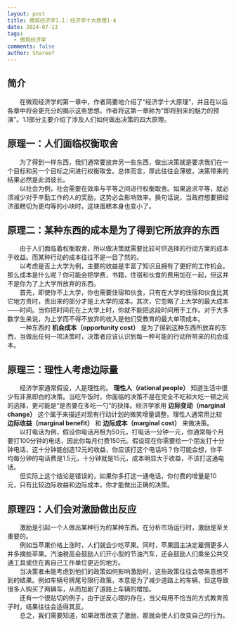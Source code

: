 ```yaml
---
layout: post
title: 微观经济学1.1：经济学十大原理1-4
date: 2024-07-13
tags:
  - 微观经济学
comments: false
author: Shareef
---
```


## 简介
&emsp;&emsp;在微观经济学的第一章中，作者简要地介绍了“经济学十大原理”，并且在以后各章中将会更充分的揭示这些思想。作者将这第一章称为"即将到来的魅力的预演"。1.1部分主要介绍了涉及人们如何做出决策的四大原理。
<!-- more -->
## 原理一：人们面临权衡取舍
&emsp;&emsp;为了得到一样东西，我们通常要放弃另一些东西，做出决策就是要求我们在一个目标和另一个目标之间进行权衡取舍。总体而言，厚此往往会薄彼，决策带来的结果必然是此消彼长。<br>&emsp;&emsp;以社会为例，社会需要在效率与平等之间进行权衡取舍。如果追求平等，就必须减少对于辛勤工作的人的奖励，这势必会影响效率。换句话说，当政府想要把经济蛋糕切为更均等的小块时，这块蛋糕本身也变小了。
## 原理二：某种东西的成本是为了得到它所放弃的东西
&emsp;&emsp;由于人们面临着权衡取舍，所以做决策就需要比较可供选择的行动方案的成本于收益。而某种行动的成本往往不是一目了然的。<br>&emsp;&emsp;以考虑是否上大学为例，主要的收益是丰富了知识且拥有了更好的工作机会。那么成本是什么呢？你可能会把学费，书籍，住宿和伙食的费用加在一起，但这并不是你为了上大学所放弃的东西。<br>&emsp;&emsp;首先，即使你不上大学，你也需要住宿和伙食，只有在大学的住宿和伙食比其它地方贵时，贵出来的部分才是上大学的成本。其次，它忽略了上大学的最大成本——时间。当你把时间花在上大学上时，你就不能把这段时间用于工作。对于大多数学生来说，为上学而不得不放弃的收入是他们受教育的最大单项成本。<br>&emsp;&emsp;一种东西的 **机会成本（opportunity cost）** 是为了得到这种东西所放弃的东西，当做出任何一项决策时，决策者应该认识到每一种可能的行动所带来的机会成本。
## 原理三：理性人考虑边际量
&emsp;&emsp;经济学家通常假设，人是理性的。 **理性人（rational people）** 知道生活中很少有非黑即白的决策。当吃午饭时，你面临的决策不是在完全不吃和大吃一顿之间的选择，更可能是“是否要在多吃一勺”的抉择。经济学家用 **边际变动（marginal change）** 这个属于来描述对现有行动计划的微笑增量调整。理性人通常用比较 **边际收益（marginal benefit）** 和 **边际成本（marginal cost）** 来做决策。<br>&emsp;&emsp;以打电话为例，假设你电话月租为50元，打电话一分钟一元，你通常每个月要打100分钟的电话，因此你每月付费150元。假设现在你需要给一个朋友打十分钟电话，这十分钟能创造12元的收益，你应该打这个电话吗？你可能会想，你平均每分钟的电话费是1.5元，十分钟就是15元，成本明显大于收益，不该打这通电话。<br>&emsp;&emsp;但实际上这个结论是错误的，如果你多打这一通电话，你付费的增量是10元，只有比较边际收益和边际成本，你才能做出正确的决策。
## 原理四：人们会对激励做出反应
&emsp;&emsp;激励是引起一个人做出某种行为的某种东西。在分析市场运行时，激励是至关重要的。<br>&emsp;&emsp;例如当苹果价格上涨时，人们就会少吃苹果。同时，苹果园主决定雇佣更多人并多摘些苹果。汽油税高会鼓励人们开小型的节油汽车，还会鼓励人们乘坐公共交通工具或住在离自己工作单位更近的地方。<br>&emsp;&emsp;当决策者未能考虑到他们的政策如何影响激励时，这些政策往往会带来意想不到的结果。例如车辆号牌尾号限行政策，本意是为了减少道路上的车辆，但这导致很多人购买了两辆车，从而加剧了道路上车辆的增加。<br>&emsp;&emsp;还有一个很贴切的例子，由于逆反心理的存在，当父母用不恰当的方式教育孩子时，结果往往会适得其反。 <br>&emsp;&emsp;总之，我们需要知道，如果政策改变了激励，那就会使人们改变自己的行为。

